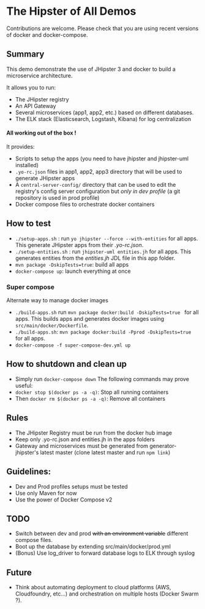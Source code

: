 # The Hipster of All Demos

Contributions are welcome. Please check that you are using recent versions of docker and docker-compose.

## Summary
This demo demonstrate the use of JHipster 3 and docker to build a microservice architecture.

It allows you to run:
- The JHipster registry
- An API Gateway
- Several microservices (app1, app2, etc.) based on different databases.
- The ELK stack (Elasticsearch, Logstash, Kibana) for log centralization

#### **All working out of the box !**

It provides:
- Scripts to setup the apps (you need to have jhipster and jhipster-uml installed) 
- `.yo-rc.json` files in app1, app2, app3 directory that will be used to generate JHipster apps
- A `central-server-config/` directory that can be used to edit the registry's config server configuration but _only in dev profile_ (a git repository is used in prod profile)
- Docker compose files to orchestrate docker containers


## How to test
- `./setup-apps.sh` : run `yo jhipster --force --with-entities` for all apps. This generate JHipster apps from their _.yo-rc.json_.
- `./setup-entities.sh` : run `jhipster-uml entities.jh` for all apps. This generates entities from the _entities.jh_ JDL file in this app folder.
- `mvn package -DskipTests=true`: build all apps
- `docker-compose up`: launch everything at once

### Super compose
Alternate way to manage docker images
- `./build-apps.sh` run `mvn package docker:build -DskipTests=true ` for all apps. This builds apps and generates docker images using `src/main/docker/Dockerfile`.
- `./build-apps.sh`: `mvn package docker:build -Pprod -DskipTests=true` for all apps.
- `docker-compose -f super-compose-dev.yml up`

## How to shutdown and clean up
- Simply run `docker-compose down`
The following commands may prove useful:
- `docker stop $(docker ps -a -q)`: Stop all running containers
- Then `docker rm $(docker ps -a -q)`: Remove all containers

## Rules
- The JHipster Registry must be run from the docker hub image
- Keep only .yo-rc.json and entities.jh in the apps folders
- Gateway and microservices must be generated from generator-jhipster's latest master (clone latest master and run `npm link`)

## Guidelines:
- Dev and Prod profiles setups must be tested
- Use only Maven for now
- Use the power of Docker Compose v2

## TODO
- Switch between dev and prod ~~with an environment variable~~ different compose files.
- Boot up the database by extending src/main/docker/prod.yml
- (Bonus) Use log_driver to forward database logs to ELK through syslog

## Future
- Think about automating deployment to cloud platforms (AWS, Cloudfoundry, etc...) and orchestration on multiple hosts (Docker Swarm ?).
